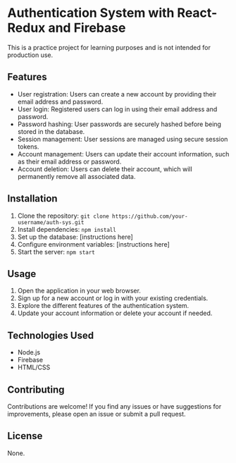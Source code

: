# Authentication System with React-Redux and Firebase

This is a practice project for learning purposes and is not intended for production use.

## Features

- User registration: Users can create a new account by providing their email address and password.
- User login: Registered users can log in using their email address and password.
- Password hashing: User passwords are securely hashed before being stored in the database.
- Session management: User sessions are managed using secure session tokens.
- Account management: Users can update their account information, such as their email address or password.
- Account deletion: Users can delete their account, which will permanently remove all associated data.

## Installation

1. Clone the repository: `git clone https://github.com/your-username/auth-sys.git`
2. Install dependencies: `npm install`
3. Set up the database: [instructions here]
4. Configure environment variables: [instructions here]
5. Start the server: `npm start`

## Usage

1. Open the application in your web browser.
2. Sign up for a new account or log in with your existing credentials.
3. Explore the different features of the authentication system.
4. Update your account information or delete your account if needed.

## Technologies Used

- Node.js
- Firebase
- HTML/CSS

## Contributing

Contributions are welcome! If you find any issues or have suggestions for improvements, please open an issue or submit a pull request.

## License

None.
